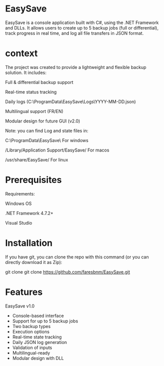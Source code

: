 # EasySave

EasySave is a console application built with C#, using the .NET Framework and DLLs. It allows users to create up to 5 backup jobs (full or differential), track progress in real time, and log all file transfers in JSON format.

# context

The project was created to provide a lightweight and flexible backup solution. It includes:

Full & differential backup support

Real-time status tracking 

Daily logs (C:\ProgramData\EasySave\Logs\YYYY-MM-DD.json)

Multilingual support (FR/EN)

Modular design for future GUI (v2.0)

Note: you can find Log and state files in:

C:\ProgramData\EasySave\ For windows

/Library/Application Support/EasySave/ For macos

/usr/share/EasySave/ For linux

# Prerequisites

Requirements:

Windows OS

.NET Framework 4.7.2+

Visual Studio

# Installation

If you have git, you can clone the repo with this command (or you can directly download it as Zip):

git clone git clone https://github.com/faresbnm/EasySave.git

# Features

EasySave v1.0

- Console-based interface
- Support for up to 5 backup jobs
- Two backup types
- Execution options
- Real-time state tracking
- Daily JSON log generation
- Validation of inputs
- Multilingual-ready
- Modular design with DLL
